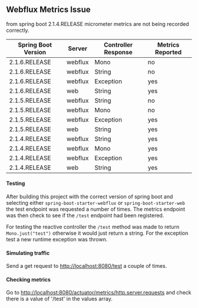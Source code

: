 ## Webflux Metrics Issue

from spring boot 2.1.4.RELEASE micrometer metrics are not being recorded correctly.

|Spring Boot Version | Server  | Controller Response | Metrics Reported |
|--------------------|---------|---------------------|------------------|
|2.1.6.RELEASE       | webflux | Mono                | no               | 
|2.1.6.RELEASE       | webflux | String              | no               | 
|2.1.6.RELEASE       | webflux | Exception           | yes              | 
|2.1.6.RELEASE       | web     | String              | yes              | 
|2.1.5.RELEASE       | webflux | String              | no               | 
|2.1.5.RELEASE       | webflux | Mono                | no               | 
|2.1.5.RELEASE       | webflux | Exception           | yes              | 
|2.1.5.RELEASE       | web     | String              | yes              | 
|2.1.4.RELEASE       | webflux | String              | yes              | 
|2.1.4.RELEASE       | webflux | Mono                | yes              | 
|2.1.4.RELEASE       | webflux | Exception           | yes              | 
|2.1.4.RELEASE       | web     | String              | yes              | 

#### Testing
After building this project with the correct version of spring boot and selecting either `spring-boot-starter-webflux` or `spring-boot-starter-web` the test endpoint was requested a number of times.
The metrics endpoint was then check to see if the `/test` endpoint had been registered.

For testing the reactive controller the `/test` method was made to return `Mono.just("test")` otherwise it would just return a string.
For the exception test a new runtime exception was thrown. 

#### Simulating traffic

Send a get request to  <http://localhost:8080/test> a couple of times.

#### Checking metrics

Go to <http://localhost:8080/actuator/metrics/http.server.requests> and check there is a value of '/test' in the values array.

